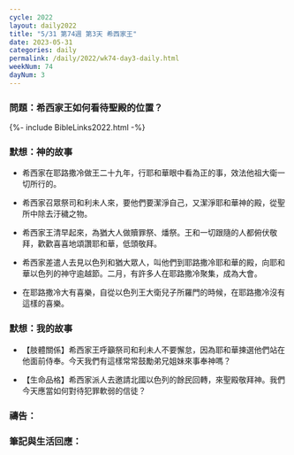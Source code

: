 ```yaml
---
cycle: 2022
layout: daily2022
title: "5/31 第74週 第3天 希西家王"
date: 2023-05-31
categories: daily
permalink: /daily/2022/wk74-day3-daily.html
weekNum: 74
dayNum: 3
---
```


### 問題：希西家王如何看待聖殿的位置？
 
{%- include BibleLinks2022.html -%}

### 默想：神的故事
+ 希西家在耶路撒冷做王二十九年，行耶和華眼中看為正的事，效法他祖大衛一切所行的。

+ 希西家召眾祭司和利未人來，要他們要潔淨自己，又潔淨耶和華神的殿，從聖所中除去汙穢之物。

+ 希西家王清早起來，為猶大人做贖罪祭、燔祭。王和一切跟隨的人都俯伏敬拜，歡歡喜喜地頌讚耶和華，低頭敬拜。

+ 希西家差遣人去見以色列和猶大眾人，叫他們到耶路撒冷耶和華的殿，向耶和華以色列的神守逾越節。二月，有許多人在耶路撒冷聚集，成為大會。

+ 在耶路撒冷大有喜樂，自從以色列王大衛兒子所羅門的時候，在耶路撒冷沒有這樣的喜樂。

### 默想：我的故事
+ 【肢體關係】希西家王呼籲祭司和利未人不要懈怠，因為耶和華揀選他們站在他面前侍奉。今天我們有這樣常常鼓勵弟兄姐妹來事奉神嗎？

+ 【生命品格】希西家派人去邀請北國以色列的餘民回轉，來聖殿敬拜神。我們今天應當如何對待犯罪軟弱的信徒？

### 禱告：

### 筆記與生活回應：
